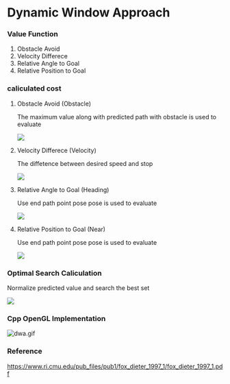 
# Dynamic Window Approach

### Value Function
1. Obstacle Avoid
2. Velocity Differece
3. Relative Angle to Goal
4. Relative Position to Goal

### caliculated cost
1. Obstacle Avoid (Obstacle)

    The maximum value along with predicted path with obstacle is used to evaluate

    <img src="https://latex.codecogs.com/gif.latex?v_{opt},\omega_{opt}=max((x_{obst}-x)^2+(y_{obst}-y)^2)" />

2. Velocity Differece (Velocity)
  
    The diffetence between desired speed and stop

    <img src="https://latex.codecogs.com/gif.latex?v_{opt},\omega_{opt}=max(v)" />

3. Relative Angle to Goal (Heading)
  
    Use end path point pose pose is used to evaluate

    <img src="https://latex.codecogs.com/gif.latex?v_{opt},\omega_{opt}=min(abs(\theta_{pred}-\theta_{goal}))" />

4. Relative Position to Goal (Near)

    Use end path point pose pose is used to evaluate
    
    <img src="https://latex.codecogs.com/gif.latex?v_{opt},\omega_{opt}=min(hypot(x_{pred}-x_{goal},y_{pred}-y_{goal}))" />

### Optimal Search Caliculation
Normalize predicted value and search the best set



<img src="https://latex.codecogs.com/gif.latex?V_{(v,\omega)}=\alpha*Obstacle(v,\omega)+\beta*Velocity(v,\omega)+\gamma*Heading(v,\omega)+\delta*Near(v,\omega)"/>



### Cpp OpenGL Implementation
![dwa.gif](https://qiita-image-store.s3.ap-northeast-1.amazonaws.com/0/393008/422f27c1-e007-4ba2-9abd-1c4b7f931efc.gif)

### Reference
https://www.ri.cmu.edu/pub_files/pub1/fox_dieter_1997_1/fox_dieter_1997_1.pdf
